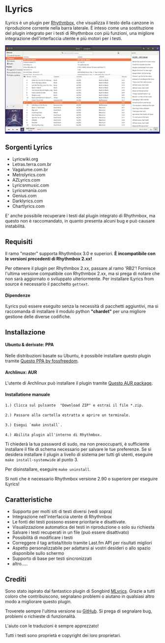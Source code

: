 lLyrics
===============

lLyrics è un plugin per [Rhythmbox](http://projects.gnome.org/rhythmbox/), che visualizza il testo della canzone in riproduzione corrente nella barra laterale.
È inteso come una sostituzione del plugin integrato per i testi di Rhythmbox con più funzioni, una migliore integrazione dell'interfaccia utente e più motori per i testi.


![Screenshot](img/screenshot-small.png)




Sorgenti Lyrics 
---------------

  - Lyricwiki.org
  - Letras.terra.com.br
  - Vagalume.com.br
  - Metrolyrics.com
  - AZLyrics.com
  - Lyricsnmusic.com
  - Lyricsmania.com
  - Genius.com
  - Darklyrics.com
  - Chartlyrics.com

E' anche possibile recuperare i testi dal plugin integrato di Rhythmbox, ma questo non è raccomandato, in quanto presenta alcuni bug e può causare instabilità.



Requisiti
---------------

Il ramo "master" supporta Rhythmbox 3.0 e superiori. **È incompatibile con le versioni precedenti di Rhythmbox 2.xx!**

Per ottenere il plugin per Rhythmbox 2.xx, passare al ramo 'RB2'! Fornisce l'ultima versione compatibile con Rhythmbox 2.xx, ma si prega di notare che non sarà aggiornato o sviluppato ulteriormente.
Per installare lLyrics from source è necessario il pacchetto  `gettext`.

#### Dipendenze ####

lLyrics può essere eseguito senza la necessità di pacchetti aggiuntivi, ma si raccomanda di installare il modulo python **"chardet"** per una migliore gestione delle diverse codifiche.



Installazione
---------------

#### Ubuntu & derivate: PPA ####

Nelle distribuzioni basate su Ubuntu, è possibile installare questo plugin tramite [Questo PPA by fossfreedom](https://launchpad.net/~fossfreedom/+archive/rhythmbox-plugins).

#### Archlinux: AUR ####

L'utente di Archlinux può installare il plugin tramite [Questo AUR package](https://aur.archlinux.org/packages/rhythmbox-llyrics/).

#### Installatione manuale ####

	1.) Clicca sul pulsante  "Download ZIP" e estrai il file *.zip.

	2.) Passare alla cartella estratta e aprire un terminale.

	3.) Esegui `make install`.

	4.) Abilita plugin all'interno di Rhythmbox.

Ti chiederà la tua password di sudo, ma non preoccuparti, è sufficiente installare il file di schema necessario per salvare le tue preferenze.
Se si desidera installare il plugin a livello di sistema per tutti gli utenti, eseguire `make install-systemwide` al punto 3.

Per disinstallare, eseguire `make uninstall`.

Si noti che è necessario Rhythmbox versione 2.90 o superiore per eseguire lLyrics!




Caratteristiche
---------------
  - Supporto per molti siti di testi diversi (vedi sopra)
  - Integrazione nell'interfaccia utente di Rhythmbox
  - Le fonti dei testi possono essere prioritarie e disattivate.
  - Visualizzazione automatica dei testi in riproduzione o solo su richiesta
  - Salvare i testi recuperati in un file (può essere disattivato)
  - Possibilità di modificare i testi
  - Correggere il tag artista/titolo tramite Last.fm API per risultati migliori
  - Aspetto personalizzabile per adattarsi ai vostri desideri o allo spazio disponibile sullo schermo
  - Supporto di base per testi sincronizzati
  - altro.....




Crediti
---------------

Sono stato ispirato dal fantastico plugin di Songbird [MLyrics](https://github.com/FreeleX/MLyrics).
Grazie a tutti coloro che contribuiscono, segnalano problemi o aiutano in qualsiasi altro modo a migliorare questo plugin.

Troverete sempre l'ultima versione su [GitHub](https://github.com/dmo60/lLyrics).
Si prega di segnalare bug, problemi o richieste di funzionalità.

L'aiuto con le traduzioni è sempre apprezzato!

Tutti i testi sono proprietà e copyright dei loro proprietari.
